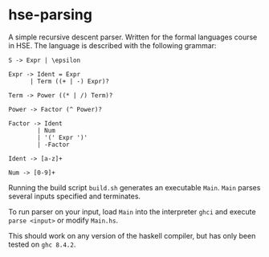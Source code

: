# hse-parsing
A simple recursive descent parser. Written for the formal languages course in HSE. The language is described with the following grammar:

```
S -> Expr | \epsilon

Expr -> Ident = Expr
      | Term ((+ | -) Expr)?

Term -> Power ((* | /) Term)?

Power -> Factor (^ Power)?

Factor -> Ident 
        | Num 
        | '(' Expr ')'
        | -Factor

Ident -> [a-z]+

Num -> [0-9]+
```

Running the build script `build.sh` generates an executable `Main`. `Main` parses several inputs specified and terminates.

To run parser on your input, load `Main` into the interpreter `ghci` and execute `parse <input>` or modify `Main.hs`.

This should work on any version of the haskell compiler, but has only been tested on `ghc 8.4.2`.
